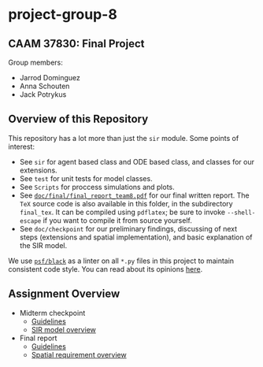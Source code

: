 # project-group-8

## CAAM 37830: Final Project
Group members:

* Jarrod Dominguez
* Anna Schouten
* Jack Potrykus


## Overview of this Repository

This repository has a lot more than just the `sir` module. Some points of interest:

* See `sir` for agent based class and ODE based class, and classes for our extensions.
* See `test` for unit tests for model classes.
* See `Scripts` for proccess simulations and plots.
* See [`doc/final/final_report_team8.pdf`](https://github.com/caam37830/project-group-8/blob/main/doc/final/final_report_team8.pdf) for our final written report. The `TeX` source code is also available in this folder, in the subdirectory `final_tex`. It can be compiled using `pdflatex`; be sure to invoke `--shell-escape` if you want to compile it from source yourself.
* See `doc/checkpoint` for our preliminary findings, discussing of next steps (extensions and spatial implementation), and basic explanation of the SIR model. 

We use [`psf/black`](https://github.com/psf/black) as a linter on all `*.py` files in this project to maintain consistent code style. You can read about its opinions [here](https://github.com/psf/black#the-black-code-style).

## Assignment Overview

* Midterm checkpoint
    * [Guidelines](https://github.com/caam37830/default-project/blob/main/midterm_checkpoint.md)
    * [SIR model overview](https://github.com/caam37830/default-project/blob/main/SIR.md)
* Final report
    * [Guidelines](https://github.com/caam37830/default-project/blob/main/final_report.md)
    * [Spatial requirement overview](https://github.com/caam37830/default-project/blob/main/spatial.md)

